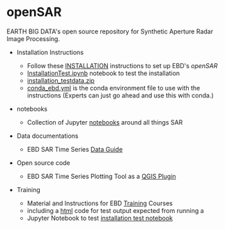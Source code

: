 # openSAR
EARTH BIG DATA's open source repository for Synthetic Aperture Radar Image Processing. 

* Installation Instructions
  * Follow these [INSTALLATION](INSTALLATION.md) instructions to set up EBD's *openSAR*
  * [InstallationTest.ipynb](notebooks/InstallationTest.ipynb) notebook to test the installation
  * [installation_testdata.zip](data/installation_testdata.zip)
  * [conda_ebd.yml](conda_ebd.yml) is the conda environment file to use with the instructions (Experts can just go ahead and use this with conda.)
  
* notebooks
  * Collection of Jupyter [notebooks](notebooks) around all things SAR

* Data documentations
  * EBD SAR Time Series [Data Guide](doc/EBD_DataGuide.md)

* Open source code
  * EBD SAR Time Series Plotting Tool as a [QGIS Plugin](QGIS/plugins/)

* Training
  * Material and Instructions for EBD [Training](training) Courses
  * including a [html](training/html/InstallationTest.html) code for test output expected from running a 
  * Jupyter Notebook to test [installation test notebook](training/notebooks/InstallationTest.ipynb)
